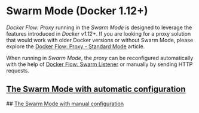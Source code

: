 # Swarm Mode (Docker 1.12+)

*Docker Flow: Proxy* running in the *Swarm Mode* is designed to leverage the features introduced in *Docker v1.12+*. If you are looking for a proxy solution that would work with older Docker versions or without Swarm Mode, please explore the [Docker Flow: Proxy - Standard Mode](standard-mode.md) article.

When running in *Swarm Mode*, the *proxy* can be reconfigured automatically with the help of [Docker Flow: Swarm Listener](https://github.com/vfarcic/docker-flow-swarm-listener) or manually by sending HTTP requests.

## [The Swarm Mode with automatic configuration](swarm-mode-listener.md)
## [The Swarm Mode with manual configuration](swarm-mode-manual.md)